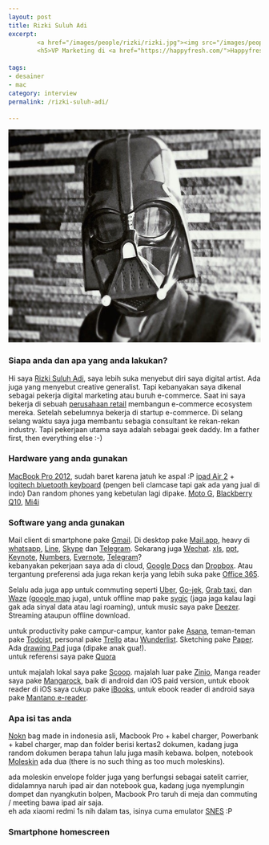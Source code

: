 ```yaml
---
layout: post
title: Rizki Suluh Adi
excerpt:
        <a href="/images/people/rizki/rizki.jpg"><img src="/images/people/rizki/rizki.jpg" alt="rizki suluh adi" /></a>
        <h5>VP Marketing di <a href="https://happyfresh.com/">Happyfresh</a></h5>

tags:
- desainer
- mac
category: interview
permalink: /rizki-suluh-adi/

---
```


<a href="/images/people/rizki/rizki.jpg"><img src="/images/people/rizki/rizki.jpg" alt="rizki suluh adi" width="600" height="424" class="alignnone size-full wp-image-163" /></a>

<!--more-->

<h3>Siapa anda dan apa yang anda lakukan?</h3>

Hi saya <a href="https://twitter.com/rizkisuluhadi">Rizki Suluh Adi</a>, saya lebih suka menyebut diri saya digital artist. Ada juga yang menyebut creative generalist. Tapi kebanyakan saya dikenal sebagai pekerja digital marketing atau buruh e-commerce. Saat ini saya bekerja di sebuah <a href="http://erafone.com/">perusahaan retail</a> membangun e-commerce ecosystem mereka. Setelah sebelumnya bekerja di startup e-commerce. Di selang selang waktu saya juga membantu sebagia consultant ke rekan-rekan industry. Tapi pekerjaan utama saya adalah sebagai geek daddy. Im a father first, then everything else :-)

<h3>Hardware yang anda gunakan</h3>

<a href="https://support.apple.com/kb/SP649?locale=en_US">MacBook Pro 2012</a>, sudah baret karena jatuh ke aspal :P
<a href="https://en.wikipedia.org/wiki/IPad_Air_2">ipad Air 2</a> + l<a href="https://secure.logitech.com/en-us/tablet-accessories/ipad">ogitech bluetooth keyboard</a> (pengen beli clamcase tapi gak ada yang jual di indo)
Dan random phones yang kebetulan lagi dipake. <a href="https://www.motorola.com/us/smartphones/moto-g-2nd-gen/moto-g-2nd-gen.html">Moto G</a>, <a href="https://en.wikipedia.org/wiki/BlackBerry_Q10">Blackberry Q10</a>, <a href="https://en.wikipedia.org/wiki/Xiaomi_Mi4i">Mi4i</a>

<h3>Software yang anda gunakan</h3>

Mail client di smartphone pake <a href="https://www.gmail.com/intl/en_us/mail/help/mobile.html">Gmail</a>. Di desktop pake <a href="https://www.apple.com/support/mac-apps/mail/">Mail.app</a>, heavy di <a href="https://www.whatsapp.com/">whatsapp</a>, <a href="http://line.me/en/">Line</a>, <a href="https://www.skype.com/en/">Skype</a> dan <a href="https://telegram.org/">Telegram</a>. Sekarang juga <a href="http://www.wechat.com/en/">Wechat</a>. <a href="https://en.wikipedia.org/?title=Microsoft_Excel">xls</a>, <a href="https://en.wikipedia.org/wiki/Microsoft_PowerPoint">ppt</a>, <a href="https://www.apple.com/mac/keynote/">Keynote</a>, <a href="http://www.apple.com/mac/numbers/">Numbers</a>, <a href="https://evernote.com/">Evernote</a>, <a href="https://telegram.org/">Telegram</a>?<br>
kebanyakan pekerjaan saya ada di cloud, <a href="https://www.google.com/docs/about/">Google Docs</a> dan <a href="https://www.dropbox.com/">Dropbox</a>. Atau tergantung preferensi ada juga rekan kerja yang lebih suka pake <a href="https://en.wikipedia.org/wiki/Office_365">Office 365</a>.


Selalu ada juga app untuk commuting seperti <a href="https://www.uber.com/">Uber</a>, <a href="http://www.go-jek.com/">Go-jek</a>, <a href="http://grabtaxi.com/">Grab taxi</a>, dan <a href="https://www.waze.com/">Waze</a> (<a href="https://maps.google.com/">google map</a> juga), untuk offline map pake <a href="http://www.sygic.com/">sygic</a> (jaga jaga kalau lagi gak ada sinyal data atau lagi roaming), untuk music saya pake <a href="http://deezer.com">Deezer</a>. Streaming ataupun offline download.

untuk productivity pake campur-campur, kantor pake <a href="https://asana.com/">Asana</a>, teman-teman pake <a href="https://en.todoist.com/">Todoist</a>, personal pake <a href="https://trello.com/">Trello</a> atau <a href="https://www.wunderlist.com/">Wunderlist</a>. Sketching pake <a href="https://www.fiftythree.com/paper">Paper</a>. Ada <a href="http://drawingpadapp.com/">drawing Pad</a> juga (dipake anak gua!).<br>
untuk referensi saya pake <a href="https://quora.com/">Quora</a>

untuk majalah lokal saya pake <a href="http://www.getscoop.com/en">Scoop</a>. majalah luar pake <a href="http://www.zinio.com/">Zinio</a>, Manga reader saya pake <a href="http://www.mangarockapp.com/">Mangarock</a>, baik di android dan iOS paid version, untuk ebook reader di iOS saya cukup pake <a href="https://www.apple.com/ibooks/">iBooks</a>, untuk ebook reader di android saya pake <a href="http://www.mantano.com/">Mantano e-reader</a>.

<h3>Apa isi tas anda</h3>

<a href="http://noknbag.com/">Nokn</a> bag made in indonesia asli, Macbook Pro + kabel charger, Powerbank + kabel charger, map dan folder berisi kertas2 dokumen, kadang juga random dokumen berapa tahun lalu juga masih kebawa. bolpen, notebook <a href="http://www.moleskine.com/en/">Moleskin</a> ada dua (there is no such thing as too much moleskins).

ada moleskin envelope folder juga yang berfungsi sebagai satelit carrier, didalamnya naruh ipad air dan notebook gua, kadang juga nyemplungin dompet dan nyangkutin bolpen, Macbook Pro taruh di meja dan commuting / meeting bawa ipad air saja.<br>
eh ada xiaomi redmi 1s nih dalam tas, isinya cuma emulator <a href="http://www.emulator-zone.com/doc.php/snes/">SNES</a> :P


<h3>Smartphone homescreen</h3>
